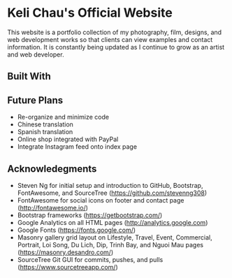 # Keli Chau's Official Website

This website is a portfolio collection of my photography, film, designs, and web development works so that clients can view examples and contact information. It is constantly being updated as I continue to grow as an artist and web developer.

## Built With 

## Future Plans
+ Re-organize and minimize code
+ Chinese translation
+ Spanish translation
+ Online shop integrated with PayPal
+ Integrate Instagram feed onto index page

## Acknowledegments
+ Steven Ng for initial setup and introduction to GitHub, Bootstrap, FontAwesome, and SourceTree (https://github.com/stevenng308)
+ FontAwesome for social icons on footer and contact page (http://fontawesome.io/)
+ Bootstrap frameworks (https://getbootstrap.com/)
+ Google Analytics on all HTML pages (http://analytics.google.com)
+ Google Fonts (https://fonts.google.com/)
+ Masonry gallery grid layout on Lifestyle, Travel, Event, Commercial, Portrait, Loi Song, Du Lich, Dip, Trinh Bay, and Nguoi Mau pages (https://masonry.desandro.com/)
+ SourceTree Git GUI for commits, pushes, and pulls (https://www.sourcetreeapp.com/)




